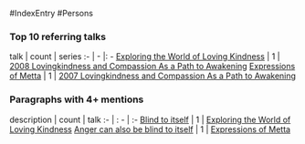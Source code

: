 #IndexEntry #Persons

### Top 10 referring talks
talk | count | series
:- | - |: -
<a data-href="Exploring the World of Loving Kindness" href="Exploring+the+World+of+Loving+Kindness" class="internal-link" target="_blank" rel="noopener">Exploring the World of Loving Kindness</a> | 1 | <a data-href="2008 Lovingkindness and Compassion As a Path to Awakening" href="2008+Lovingkindness+and+Compassion+As+a+Path+to+Awakening" class="internal-link" target="_blank" rel="noopener">2008 Lovingkindness and Compassion As a Path to Awakening</a>
<a data-href="Expressions of Metta" href="Expressions+of+Metta" class="internal-link" target="_blank" rel="noopener">Expressions of Metta</a> | 1 | <a data-href="2007 Lovingkindness and Compassion As a Path to Awakening" href="2007+Lovingkindness+and+Compassion+As+a+Path+to+Awakening" class="internal-link" target="_blank" rel="noopener">2007 Lovingkindness and Compassion As a Path to Awakening</a>


### Paragraphs with 4+ mentions
description | count | talk
:- | : - | :-
<a aria-label-position="top" aria-label="Exploring the World of Loving Kindness" data-href="Exploring the World of Loving Kindness#Blind to itself\" href="Exploring+the+World+of+Loving+Kindness#Blind+to+itself%5C" class="internal-link" target="_blank" rel="noopener">Blind to itself</a> | 1 | <a data-href="Exploring the World of Loving Kindness" href="Exploring+the+World+of+Loving+Kindness" class="internal-link" target="_blank" rel="noopener">Exploring the World of Loving Kindness</a>
<a aria-label-position="top" aria-label="Expressions of Metta" data-href="Expressions of Metta#Anger can also be blind to itself\" href="Expressions+of+Metta#Anger+can+also+be+blind+to+itself%5C" class="internal-link" target="_blank" rel="noopener">Anger can also be blind to itself</a> | 1 | <a data-href="Expressions of Metta" href="Expressions+of+Metta" class="internal-link" target="_blank" rel="noopener">Expressions of Metta</a>

